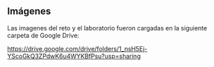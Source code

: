 ## Imágenes

Las imagenes del reto y el laboratorio fueron cargadas en la siguiente carpeta de Google Drive: 

https://drive.google.com/drive/folders/1_nsH5Ej-YScoGkQ3ZPdwK6u4WYKBfPsu?usp=sharing